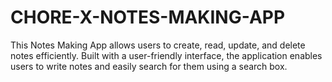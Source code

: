 # CHORE-X-NOTES-MAKING-APP
This Notes Making App allows users to create, read, update, and delete notes efficiently. Built with a user-friendly interface, the application enables users to write notes and easily search for them using a search box.
